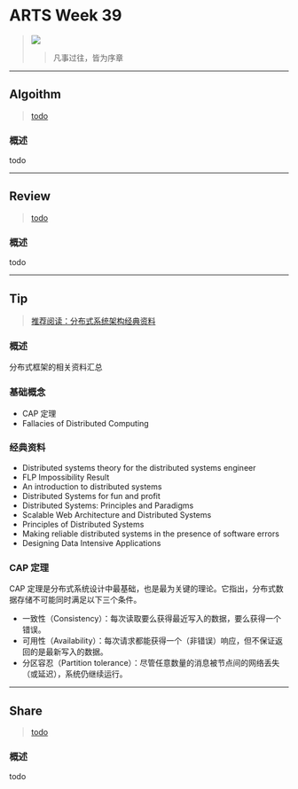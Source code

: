 # ARTS Week 39

> ![](https://github.com/Carmenliukang/ARTS/blob/master/image/39/kristaps-ungurs-bqRUmr144Rc-unsplash.jpg)
>> 凡事过往，皆为序章

***

## Algoithm

> [todo](todo)

### 概述

todo

***

## Review

> [todo](todo)

### 概述

todo

***

## Tip

> [推荐阅读：分布式系统架构经典资料](https://time.geekbang.org/column/article/2080)

### 概述

分布式框架的相关资料汇总

### 基础概念

* CAP 定理
* Fallacies of Distributed Computing

### 经典资料

* Distributed systems theory for the distributed systems engineer
* FLP Impossibility Result
* An introduction to distributed systems
* Distributed Systems for fun and profit
* Distributed Systems: Principles and Paradigms
* Scalable Web Architecture and Distributed Systems
* Principles of Distributed Systems
* Making reliable distributed systems in the presence of software errors
* Designing Data Intensive Applications


### CAP 定理
CAP 定理是分布式系统设计中最基础，也是最为关键的理论。它指出，分布式数据存储不可能同时满足以下三个条件。

* 一致性（Consistency）：每次读取要么获得最近写入的数据，要么获得一个错误。
* 可用性（Availability）：每次请求都能获得一个（非错误）响应，但不保证返回的是最新写入的数据。
* 分区容忍（Partition tolerance）：尽管任意数量的消息被节点间的网络丢失（或延迟），系统仍继续运行。



***

## Share

> [todo](todo)

### 概述

todo
